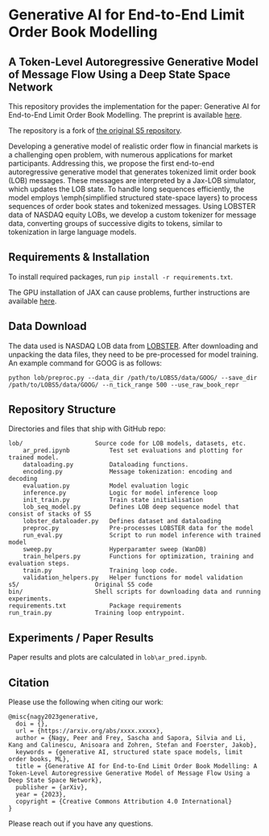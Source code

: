 # Generative AI for End-to-End Limit Order Book Modelling
## A Token-Level Autoregressive Generative Model of Message Flow Using a Deep State Space Network

This repository provides the implementation for the
paper: Generative AI for End-to-End Limit Order Book Modelling. The preprint is available [here](https://arxiv.org/abs/xxxx.xxxxx).

The repository is a fork of [the original S5 repository](https://github.com/lindermanlab/S5).

Developing a generative model of realistic order flow in financial markets is a challenging open problem, with numerous applications for market participants. Addressing this, we propose the first end-to-end autoregressive generative model that generates tokenized limit order book (LOB) messages. These messages are interpreted by a Jax-LOB simulator, which updates the LOB state. To handle long sequences efficiently, the model employs \emph{simplified structured state-space layers} to process sequences of order book states and tokenized messages. Using LOBSTER data of NASDAQ equity LOBs, we develop a custom tokenizer for message data, converting groups of successive digits to tokens, similar to tokenization in large language models.

## Requirements & Installation

To install required packages, run `pip install -r requirements.txt`.

The GPU installation of JAX can cause problems, further instructions are available [here](https://github.com/google/jax#installation).

## Data Download

The data used is NASDAQ LOB data from [LOBSTER](https://lobsterdata.com/index.php).
After downloading and unpacking the data files, they need to be pre-processed for model training. An example command for GOOG is as follows:

`python lob/preproc.py --data_dir /path/to/LOBS5/data/GOOG/ --save_dir /path/to/LOBS5/data/GOOG/ --n_tick_range 500 --use_raw_book_repr`

## Repository Structure

Directories and files that ship with GitHub repo:
```
lob/                    Source code for LOB models, datasets, etc.
    ar_pred.ipynb           Test set evaluations and plotting for trained model.
    dataloading.py          Dataloading functions.
    encoding.py             Message tokenization: encoding and decoding
    evaluation.py           Model evaluation logic
    inference.py            Logic for model inference loop
    init_train.py           Train state initialisation
    lob_seq_model.py        Defines LOB deep sequence model that consist of stacks of S5
    lobster_dataloader.py   Defines dataset and dataloading
    preproc.py              Pre-processes LOBSTER data for the model
    run_eval.py             Script to run model inference with trained model
    sweep.py                Hyperparamter sweep (WanDB)
    train_helpers.py        Functions for optimization, training and evaluation steps.
    train.py                Training loop code.
    validation_helpers.py   Helper functions for model validation
s5/                     Original S5 code
bin/                    Shell scripts for downloading data and running experiments.
requirements.txt            Package requirements
run_train.py            Training loop entrypoint.
```

## Experiments / Paper Results

Paper results and plots are calculated in `lob\ar_pred.ipynb`.

## Citation
Please use the following when citing our work:
```
@misc{nagy2023generative,
  doi = {},
  url = {https://arxiv.org/abs/xxxx.xxxxx},
  author = {Nagy, Peer and Frey, Sascha and Sapora, Silvia and Li, Kang and Calinescu, Anisoara and Zohren, Stefan and Foerster, Jakob},
  keywords = {generative AI, structured state space models, limit order books, ML},
  title = {Generative AI for End-to-End Limit Order Book Modelling: A Token-Level Autoregressive Generative Model of Message Flow Using a Deep State Space Network},
  publisher = {arXiv},
  year = {2023},
  copyright = {Creative Commons Attribution 4.0 International}
}
```

Please reach out if you have any questions.
